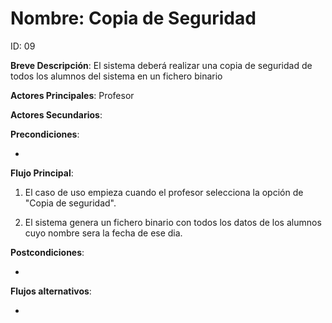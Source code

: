 # Nombre: Copia de Seguridad

ID: 09

**Breve Descripción**: El sistema deberá realizar una copia de seguridad de todos los alumnos del sistema en un fichero binario

**Actores Principales**: Profesor

**Actores Secundarios**: 

**Precondiciones**:

   * 

**Flujo Principal**:

   1. El caso de uso empieza cuando el profesor selecciona la opción de "Copia de seguridad".

   2. El sistema genera un fichero binario con todos los datos de los alumnos cuyo nombre sera la fecha de ese dia.

**Postcondiciones**:

   * 

**Flujos alternativos**:

   * 
